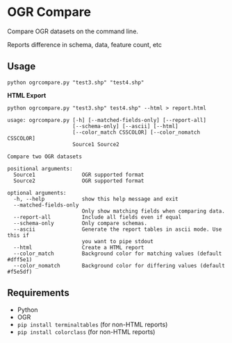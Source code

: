 # OGR Compare

Compare OGR datasets on the command line.

Reports difference in schema, data, feature count, etc

## Usage

`python ogrcompare.py "test3.shp" "test4.shp"`

**HTML Export**

`python ogrcompare.py "test3.shp" test4.shp" --html > report.html`

```
usage: ogrcompare.py [-h] [--matched-fields-only] [--report-all]
                     [--schema-only] [--ascii] [--html]
                     [--color_match CSSCOLOR] [--color_nomatch CSSCOLOR]
                     Source1 Source2

Compare two OGR datasets

positional arguments:
  Source1               OGR supported format
  Source2               OGR supported format

optional arguments:
  -h, --help            show this help message and exit
  --matched-fields-only
                        Only show matching fields when comparing data.
  --report-all          Include all fields even if equal
  --schema-only         Only compare schemas.
  --ascii               Generate the report tables in ascii mode. Use this if
                        you want to pipe stdout
  --html                Create a HTML report
  --color_match         Background color for matching values (default #dff5e1)
  --color_nomatch       Background color for differing values (default #f5e5df)
```


## Requirements

- Python
- OGR
- `pip install terminaltables` (for non-HTML reports)
- `pip install colorclass` (for non-HTML reports)
